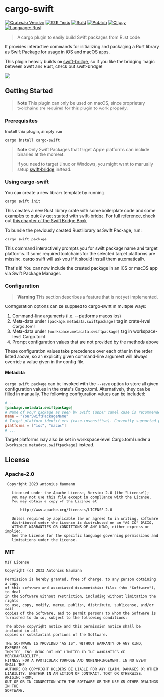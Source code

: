 # cargo-swift
[![Crates.io Version](https://img.shields.io/crates/v/cargo-swift)](https://crates.io/crates/cargo-swift)
[![E2E Tests](https://github.com/antoniusnaumann/cargo-swift/actions/workflows/end-to-end.yml/badge.svg)](https://github.com/antoniusnaumann/cargo-swift/actions/workflows/end-to-end.yml)
[![Build](https://github.com/antoniusnaumann/cargo-swift/actions/workflows/ci.yml/badge.svg)](https://github.com/antoniusnaumann/cargo-swift/actions/workflows/ci.yml)
[![Publish](https://github.com/antoniusnaumann/cargo-swift/actions/workflows/publish.yml/badge.svg)](https://github.com/antoniusnaumann/cargo-swift/actions/workflows/publish.yml)
[![Clippy](https://github.com/antoniusnaumann/cargo-swift/actions/workflows/clippy.yml/badge.svg)](https://github.com/antoniusnaumann/cargo-swift/actions/workflows/clippy.yml)
[![Language: Rust](https://img.shields.io/badge/Language-Rust-F46623)](https://www.rust-lang.org)

> A cargo plugin to easily build Swift packages from Rust code

It provides interactive commands for initializing and packaging a Rust library as Swift Package for usage in iOS and macOS apps.

This plugin heavily builds on [swift-bridge](https://github.com/chinedufn/swift-bridge), so if you like the bridging magic between Swift and Rust, check out swift-bridge!

![](https://github.com/antoniusnaumann/cargo-swift/blob/main/readme/cargo-swift-demo.gif)

## Getting Started
> **Note**
> This plugin can only be used on macOS, since proprietary toolchains are 
> required for this plugin to work properly.

### Prerequisites
Install this plugin, simply run
```
cargo install cargo-swift
```
> **Note**
> Only Swift Packages that target Apple platforms can include binaries at the moment. 
> 
> If you need to target Linux or Windows, you might want to manually setup [swift-bridge](https://github.com/chinedufn/swift-bridge) instead.

### Using cargo-swift
You can create a new library template by running
```
cargo swift init
```
This creates a new Rust library crate with some boilerplate code and some examples to quickly get started with swift-bridge. For full reference, check out [this chapter of the Swift Bridge Book](https://chinedufn.github.io/swift-bridge/bridge-module/index.html)

To bundle the previously created Rust library as Swift Package, run:
```
cargo swift package
```
This command interactively prompts you for swift package name and target platforms.
If some required toolchains for the selected target platforms are missing, cargo swift will ask you if it should install them automatically.

That's it! You can now include the created package in an iOS or macOS app via Swift Package Manager.

### Configuration
> **Warning**
> This section describes a feature that is not yet implemented.

Configuration options can be supplied to cargo-swift in multiple ways:

1. Command-line arguments (i.e. --platforms macos ios)
2. Meta-data under ```[package.metadata.swiftpackage]``` tag in crate-level Cargo.toml
3. Meta-data under ```[workspace.metadata.swiftpackage]``` tag in workspace-level Cargo.toml
4. Prompt configuration values that are not provided by the methods above

These configuration values take precedence over each other in the order listed above, so an explicitly given command-line argument will always override a value given in the config file.

#### Metadata
```cargo swift package``` can be invoked with the ```--save``` option to store all given configuration values in the crate's Cargo.toml. Alternatively, they can be filled in manually.
The following configuration values can be included:

```TOML
# ...
[package.metadata.swiftpackage]
# Name of your package as seen by Swift (upper camel case is recommended)
name = "YourSwiftPackageName"
# Target platform identifiers (case-insensitive). Currently supported platforms are: macos, ios
platforms = ["ios", "macos"]
# ...
````

Target platforms may also be set in workspace-level Cargo.toml under a ```[workspace.metadata.swiftpackage]``` instead.

## License
### Apache-2.0
```
 Copyright 2023 Antonius Naumann

   Licensed under the Apache License, Version 2.0 (the "License");
   you may not use this file except in compliance with the License.
   You may obtain a copy of the License at

       http://www.apache.org/licenses/LICENSE-2.0

   Unless required by applicable law or agreed to in writing, software
   distributed under the License is distributed on an "AS IS" BASIS,
   WITHOUT WARRANTIES OR CONDITIONS OF ANY KIND, either express or implied.
   See the License for the specific language governing permissions and
   limitations under the License.
```
### MIT
```
MIT License

Copyright (c) 2023 Antonius Naumann

Permission is hereby granted, free of charge, to any person obtaining a copy
of this software and associated documentation files (the "Software"), to deal
in the Software without restriction, including without limitation the rights
to use, copy, modify, merge, publish, distribute, sublicense, and/or sell
copies of the Software, and to permit persons to whom the Software is
furnished to do so, subject to the following conditions:

The above copyright notice and this permission notice shall be included in all
copies or substantial portions of the Software.

THE SOFTWARE IS PROVIDED "AS IS", WITHOUT WARRANTY OF ANY KIND, EXPRESS OR
IMPLIED, INCLUDING BUT NOT LIMITED TO THE WARRANTIES OF MERCHANTABILITY,
FITNESS FOR A PARTICULAR PURPOSE AND NONINFRINGEMENT. IN NO EVENT SHALL THE
AUTHORS OR COPYRIGHT HOLDERS BE LIABLE FOR ANY CLAIM, DAMAGES OR OTHER
LIABILITY, WHETHER IN AN ACTION OF CONTRACT, TORT OR OTHERWISE, ARISING FROM,
OUT OF OR IN CONNECTION WITH THE SOFTWARE OR THE USE OR OTHER DEALINGS IN THE
SOFTWARE.
```
